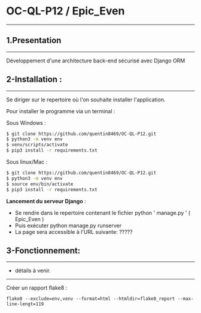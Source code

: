 # OC-QL-P12 / Epic_Even

***

## 1.Presentation
***
Développement d'une architecture back-end sécurisé avec Django ORM


## 2-Installation  :
***
Se diriger sur le repertoire où l'on souhaite installer l'application.

Pour installer le programme via un terminal :  

Sous Windows :  
```sh
$ git clone https://github.com/quentin8469/OC-QL-P12.git    
$ python3 -m venv env  
$ venv/scripts/activate  
$ pip3 install -r requirements.txt   
```
Sous linux/Mac :      
```sh
$ git clone https://github.com/quentin8469/OC-QL-P12.git   
$ python3 -m venv env    
$ source env/bin/activate    
$ pip3 install -r requirements.txt    
```


**Lancement du serveur Django** :

* Se rendre dans le repertoire contenant le fichier python ' manage.py ' ( Epic_Even )
* Puis exécuter python manage.py runserver
* La page sera accessible à l'URL suivante:  ?????


## 3-Fonctionnement:
***

* détails à venir.


***
Créer un rapport flake8 :  

`flake8 --exclude=env,venv --format=html --htmldir=flake8_report --max-line-lengt=119`
